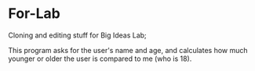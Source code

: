 # For-Lab
Cloning and editing stuff for Big Ideas Lab;

This program asks for the user's name and age, and calculates how much younger or older the user is compared to me (who is 18).
